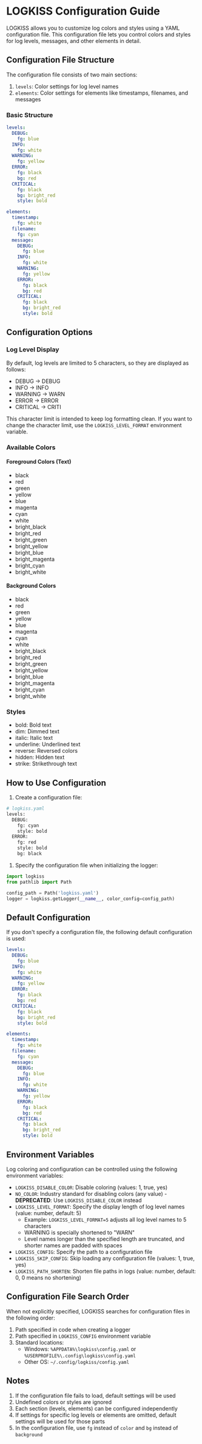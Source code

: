 # LOGKISS Configuration Guide

LOGKISS allows you to customize log colors and styles using a YAML configuration file. This configuration file lets you control colors and styles for log levels, messages, and other elements in detail.

## Configuration File Structure

The configuration file consists of two main sections:

1. `levels`: Color settings for log level names
2. `elements`: Color settings for elements like timestamps, filenames, and messages

### Basic Structure

```yaml
levels:
  DEBUG:
    fg: blue
  INFO:
    fg: white
  WARNING:
    fg: yellow
  ERROR:
    fg: black
    bg: red
  CRITICAL:
    fg: black
    bg: bright_red
    style: bold

elements:
  timestamp:
    fg: white
  filename:
    fg: cyan
  message:
    DEBUG:
      fg: blue
    INFO:
      fg: white
    WARNING:
      fg: yellow
    ERROR:
      fg: black
      bg: red
    CRITICAL:
      fg: black
      bg: bright_red
      style: bold
```

## Configuration Options

### Log Level Display

By default, log levels are limited to 5 characters, so they are displayed as follows:

- DEBUG → DEBUG
- INFO → INFO
- WARNING → WARN
- ERROR → ERROR
- CRITICAL → CRITI

This character limit is intended to keep log formatting clean. If you want to change the character limit, use the `LOGKISS_LEVEL_FORMAT` environment variable.

### Available Colors

#### Foreground Colors (Text)

- black
- red
- green
- yellow
- blue
- magenta
- cyan
- white
- bright_black
- bright_red
- bright_green
- bright_yellow
- bright_blue
- bright_magenta
- bright_cyan
- bright_white

#### Background Colors

- black
- red
- green
- yellow
- blue
- magenta
- cyan
- white
- bright_black
- bright_red
- bright_green
- bright_yellow
- bright_blue
- bright_magenta
- bright_cyan
- bright_white

### Styles

- bold: Bold text
- dim: Dimmed text
- italic: Italic text
- underline: Underlined text
- reverse: Reversed colors
- hidden: Hidden text
- strike: Strikethrough text

## How to Use Configuration

1. Create a configuration file:

```python
# logkiss.yaml
levels:
  DEBUG:
    fg: cyan
    style: bold
  ERROR:
    fg: red
    style: bold
    bg: black
```

1. Specify the configuration file when initializing the logger:

```python
import logkiss
from pathlib import Path

config_path = Path('logkiss.yaml')
logger = logkiss.getLogger(__name__, color_config=config_path)
```

## Default Configuration

If you don't specify a configuration file, the following default configuration is used:

```yaml
levels:
  DEBUG:
    fg: blue
  INFO:
    fg: white
  WARNING:
    fg: yellow
  ERROR:
    fg: black
    bg: red
  CRITICAL:
    fg: black
    bg: bright_red
    style: bold

elements:
  timestamp:
    fg: white
  filename:
    fg: cyan
  message:
    DEBUG:
      fg: blue
    INFO:
      fg: white
    WARNING:
      fg: yellow
    ERROR:
      fg: black
      bg: red
    CRITICAL:
      fg: black
      bg: bright_red
      style: bold
```

## Environment Variables

Log coloring and configuration can be controlled using the following environment variables:

- `LOGKISS_DISABLE_COLOR`: Disable coloring (values: 1, true, yes)
- `NO_COLOR`: Industry standard for disabling colors (any value) - **DEPRECATED**: Use `LOGKISS_DISABLE_COLOR` instead
- `LOGKISS_LEVEL_FORMAT`: Specify the display length of log level names (value: number, default: 5)
  - Example: `LOGKISS_LEVEL_FORMAT=5` adjusts all log level names to 5 characters
  - WARNING is specially shortened to "WARN"
  - Level names longer than the specified length are truncated, and shorter names are padded with spaces
- `LOGKISS_CONFIG`: Specify the path to a configuration file
- `LOGKISS_SKIP_CONFIG`: Skip loading any configuration file (values: 1, true, yes)
- `LOGKISS_PATH_SHORTEN`: Shorten file paths in logs (value: number, default: 0, 0 means no shortening)

## Configuration File Search Order

When not explicitly specified, LOGKISS searches for configuration files in the following order:

1. Path specified in code when creating a logger
2. Path specified in `LOGKISS_CONFIG` environment variable
3. Standard locations:
   - Windows: `%APPDATA%\logkiss\config.yaml` or `%USERPROFILE%\.config\logkiss\config.yaml`
   - Other OS: `~/.config/logkiss/config.yaml`

## Notes

1. If the configuration file fails to load, default settings will be used
2. Undefined colors or styles are ignored
3. Each section (levels, elements) can be configured independently
4. If settings for specific log levels or elements are omitted, default settings will be used for those parts
5. In the configuration file, use `fg` instead of `color` and `bg` instead of `background`
